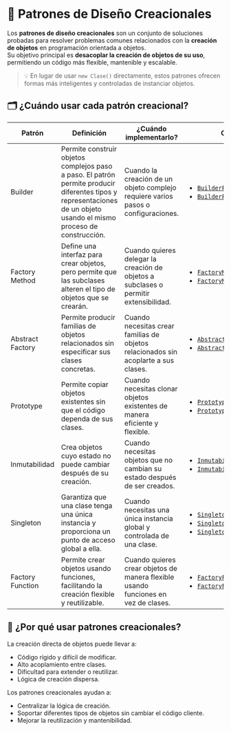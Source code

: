 # 🌱 Patrones de Diseño Creacionales

Los **patrones de diseño creacionales** son un conjunto de soluciones probadas para resolver problemas comunes relacionados con la **creación de objetos** en programación orientada a objetos.  
Su objetivo principal es **desacoplar la creación de objetos de su uso**, permitiendo un código más flexible, mantenible y escalable.

> 💡 En lugar de usar `new Clase()` directamente, estos patrones ofrecen formas más inteligentes y controladas de instanciar objetos.



## 🗂️ ¿Cuándo usar cada patrón creacional?

| Patrón                | Definición | ¿Cuándo implementarlo?                                                                 | Caso práctico                             |
|-----------------------|------------------------------|---------------------------------------------------------------------------------------|-------------------------------------------------------------|
| Builder               | Permite construir objetos complejos paso a paso. El patrón permite producir diferentes tipos y representaciones de un objeto usando el mismo proceso de construcción. | Cuando la creación de un objeto complejo requiere varios pasos o configuraciones.     | <ul><li>[`BuilderPattern_01.java`](./c01_builder/BuilderPattern_01.java)</li><li>[`BuilderPattern_02.java`](./c01_builder/BuilderPattern_02.java)</li></ul> |
| Factory Method        | Define una interfaz para crear objetos, pero permite que las subclases alteren el tipo de objetos que se crearán. | Cuando quieres delegar la creación de objetos a subclases o permitir extensibilidad.  | <ul><li>[`FactoryMethodPattern_01.java`](../../main/java/com/mms/patterns/desing/p01_creacionales/c02_factory_method/FactoryMethodPattern_01.java)</li><li>[`FactoryMethodPattern_02.java`](../../main/java/com/mms/patterns/desing/p01_creacionales/c02_factory_method/FactoryMethodPattern_02.java)</li></ul> |
| Abstract Factory      | Permite producir familias de objetos relacionados sin especificar sus clases concretas. | Cuando necesitas crear familias de objetos relacionados sin acoplarte a sus clases.   | <ul><li>[`AbstractFactoryPattern_01.java`](../../main/java/com/mms/patterns/desing/p01_creacionales/c03_abstract_factory/AbstractFactoryPattern_01.java)</li><li>[`AbstractFactoryPattern_02.java`](../../main/java/com/mms/patterns/desing/p01_creacionales/c03_abstract_factory/AbstractFactoryPattern_02.java)</li></ul> |
| Prototype             | Permite copiar objetos existentes sin que el código dependa de sus clases. | Cuando necesitas clonar objetos existentes de manera eficiente y flexible.            | <ul><li>[`PrototypePattern_01.java`](../../main/java/com/mms/patterns/desing/p01_creacionales/c04_prototype/PrototypePattern_01.java)</li><li>[`PrototypePattern_02.java`](../../main/java/com/mms/patterns/desing/p01_creacionales/c04_prototype/PrototypePattern_02.java)</li></ul> |
| Inmutabilidad         | Crea objetos cuyo estado no puede cambiar después de su creación. | Cuando necesitas objetos que no cambian su estado después de ser creados.             | <ul><li>[`InmutabilidadPattern_01.java`](../../main/java/com/mms/patterns/desing/p01_creacionales/c05_inmutabilidad/InmutabilidadPattern_01.java)</li><li>[`InmutabilidadPattern_02.java`](../../main/java/com/mms/patterns/desing/p01_creacionales/c05_inmutabilidad/InmutabilidadPattern_02.java)</li></ul> |
| Singleton             | Garantiza que una clase tenga una única instancia y proporciona un punto de acceso global a ella. | Cuando necesitas una única instancia global y controlada de una clase.                | <ul><li>[`SingletonPattern_01.java`](../../main/java/com/mms/patterns/desing/p01_creacionales/c06_singleton/SingletonPattern_01.java)</li><li>[`SingletonPattern_02.java`](../../main/java/com/mms/patterns/desing/p01_creacionales/c06_singleton/SingletonPattern_02.java)</li><li>[`SingletonPattern_03.java`](../../main/java/com/mms/patterns/desing/p01_creacionales/c06_singleton/SingletonPattern_03.java)</li></ul> |
| Factory Function      | Permite crear objetos usando funciones, facilitando la creación flexible y reutilizable. | Cuando quieres crear objetos de manera flexible usando funciones en vez de clases.    | <ul><li>[`FactoryFunctionPattern_01.java`](../../main/java/com/mms/patterns/desing/p01_creacionales/c07_factory_function/FactoryFunctionPattern_01.java)</li><li>[`FactoryFunctionPattern_02.java`](../../main/java/com/mms/patterns/desing/p01_creacionales/c07_factory_function/FactoryFunctionPattern_02.java)</li></ul> |


## 🎯 ¿Por qué usar patrones creacionales?

La creación directa de objetos puede llevar a:

- Código rígido y difícil de modificar.
- Alto acoplamiento entre clases.
- Dificultad para extender o reutilizar.
- Lógica de creación dispersa.

Los patrones creacionales ayudan a:
- Centralizar la lógica de creación.
- Soportar diferentes tipos de objetos sin cambiar el código cliente.
- Mejorar la reutilización y mantenibilidad.
